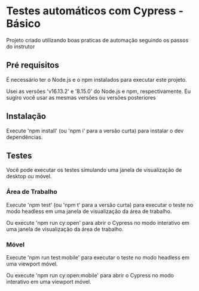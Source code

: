 # Testes automáticos com Cypress - Básico

Projeto criado utilizando boas praticas de automação seguindo os passos do instrutor

## Pré requisitos

É necessário ter o Node.js e o npm instalados para executar este projeto.

Usei as versões 'v16.13.2' e '8.15.0' do Node.js e npm, respectivamente. Eu sugiro
você usar as mesmas versões ou versões posteriores

## Instalação

Execute 'npm install' (ou 'npm i' para a versão curta) para instalar o dev
dependências.

## Testes

Você pode executar os testes simulando uma janela de visualização de desktop ou móvel.


### Área de Trabalho

Execute 'npm test' (ou 'npm t' para a versão curta) para executar o teste no modo headless em uma janela de visualização da área de trabalho.

Ou execute 'npm run cy:open' para abrir o Cypress no modo interativo em uma janela de visualização da área de trabalho.


### Móvel

Execute 'npm run test:mobile' para executar o teste no modo headless em uma viewport móvel.

Ou execute 'npm run cy:open:mobile' para abrir o Cypress no modo interativo em uma viewport móvel.

